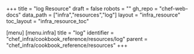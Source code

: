 +++
title = "log Resource"
draft = false
robots = ""
gh_repo = "chef-web-docs"
data_path = ["infra","resources","log"]
layout = "infra_resource"
toc_layout = "infra_resource_toc"

[menu]
  [menu.infra]
    title = "log"
    identifier = "chef_infra/cookbook_reference/resources/log"
    parent = "chef_infra/cookbook_reference/resources"
+++

<!-- The contents of this page are automatically generated from the log.yaml file in the data directory. -->
<!-- To suggest a change, edit the https://github.com/chef/chef/blob/master/lib/chef/resource/log.rb file
      and submit a pull request to the https://github.com/chef/chef repository. -->
